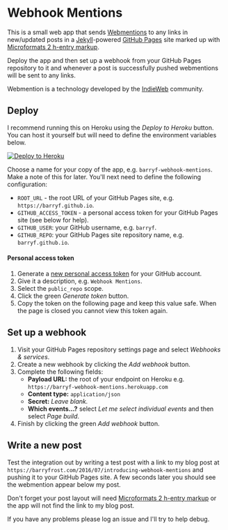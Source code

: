 # Webhook Mentions

This is a small web app that sends [Webmentions](http://webmention.net) to any links in new/updated posts in a [Jekyll](https://jekyllrb.com)-powered [GitHub Pages](https://pages.github.com) site marked up with [Microformats 2 h-entry markup](http://microformats.org/wiki/microformats2#h-entry).

Deploy the app and then set up a webhook from your GitHub Pages repository to it and whenever a post is successfully pushed webmentions will be sent to any links.

Webmention is a technology developed by the [IndieWeb](https://indieweb.org) community.

## Deploy

I recommend running this on Heroku using the _Deploy to Heroku_ button. You can host it yourself but will need to define the environment variables below.

[![Deploy to Heroku](https://www.herokucdn.com/deploy/button.svg)](https://heroku.com/deploy??template=https://github.com/frankmeeuwsen/webhook-mentions)

Choose a name for your copy of the app, e.g. `barryf-webhook-mentions`. Make a note of this for later. You'll next need to define the following configuration:

- `ROOT_URL` - the root URL of your GitHub Pages site, e.g. `https://barryf.github.io`.
- `GITHUB_ACCESS_TOKEN` - a personal access token for your GitHub Pages site (see below for help).
- `GITHUB_USER`: your GitHub username, e.g. `barryf`.
- `GITHUB_REPO`: your GitHub Pages site repository name, e.g. `barryf.github.io`.

#### Personal access token

1. Generate a [new personal access token](https://github.com/settings/tokens/new) for your GitHub account.
2. Give it a description, e.g. `Webhook Mentions`.
3. Select the `public_repo` scope.
4. Click the green _Generate token_ button.
5. Copy the token on the following page and keep this value safe. When the page is closed you cannot view this token again.

## Set up a webhook

1. Visit your GitHub Pages repository settings page and select _Webhooks & services_.
2. Create a new webhook by clicking the _Add webhook_ button.
3. Complete the following fields:
    - **Payload URL:** the root of your endpoint on Heroku e.g. `https://barryf-webhook-mentions.herokuapp.com`
    - **Content type:** `application/json`
    - **Secret:** _Leave blank._
    - **Which events...?** select _Let me select individual events_ and then select _Page build_.
4. Finish by clicking the green _Add webhook_ button.

## Write a new post

Test the integration out by writing a test post with a link to my blog post at `https://barryfrost.com/2016/07/introducing-webhook-mentions` and pushing it to your GitHub Pages site. A few seconds later you should see the webmention appear below my post.

Don't forget your post layout will need [Microformats 2 h-entry markup](http://microformats.org/wiki/microformats2#h-entry) or the app will not find the link to my blog post.

If you have any problems please log an issue and I'll try to help debug.
